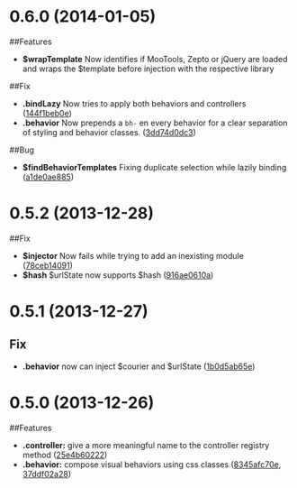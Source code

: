 # 0.6.0 (2014-01-05)

##Features
- **$wrapTemplate** Now identifies if MooTools, Zepto or jQuery are loaded and wraps the $template before injection with the respective library

##Fix
- **.bindLazy** Now tries to apply both behaviors and controllers
  ([144f1beb0e](https://github.com/lukelex/stik.js/commit/144f1beb0edeed724ac520f62f7b50b3af6cd82a))
- **.behavior** Now prepends a `bh-` en every behavior for a clear separation of styling and behavior classes.
  ([3dd74d0dc3](https://github.com/lukelex/stik.js/commit/3dd74d0dc331ef2605d0489b9c1bf7eaeaf4c523))

##Bug
- **$findBehaviorTemplates** Fixing duplicate selection while lazily binding
  ([a1de0ae885](https://github.com/lukelex/stik.js/commit/a1de0ae885e5ba14947d908d0a4838c325c2b50d))

# 0.5.2 (2013-12-28)

##Fix
- **$injector** Now fails while trying to add an inexisting module
  ([78ceb14091](https://github.com/lukelex/stik.js/commit/78ceb140911db72888da751f05e3ce30dd93faa2))
- **$hash** $urlState now supports $hash
  ([916ae0610a](https://github.com/lukelex/stik.js/commit/916ae0610aeff9e4e39bd14375987927ee501dd6))

# 0.5.1 (2013-12-27)

## Fix
- **.behavior** now can inject $courier and $urlState
  ([1b0d5ab65e](https://github.com/lukelex/stik.js/commit/1b0d5ab65e7944cbcc4c4ecc79ff47d05628b6d1))

# 0.5.0 (2013-12-26)

##Features
- **.controller:** give a more meaningful name to the controller registry method
  ([25e4b60222](https://github.com/lukelex/stik.js/commit/25e4b60222f7a3e909cfd9807a3c0be8295a8f6d))
- **.behavior:** compose visual behaviors using css classes
  ([8345afc70e](https://github.com/lukelex/stik.js/commit/8345afc70e56f493ef37309d0c8360c3717259fd),
  [37ddf02a28](https://github.com/lukelex/stik.js/commit/37ddf02a289a2dda44680fa82225d443c2535c43))
